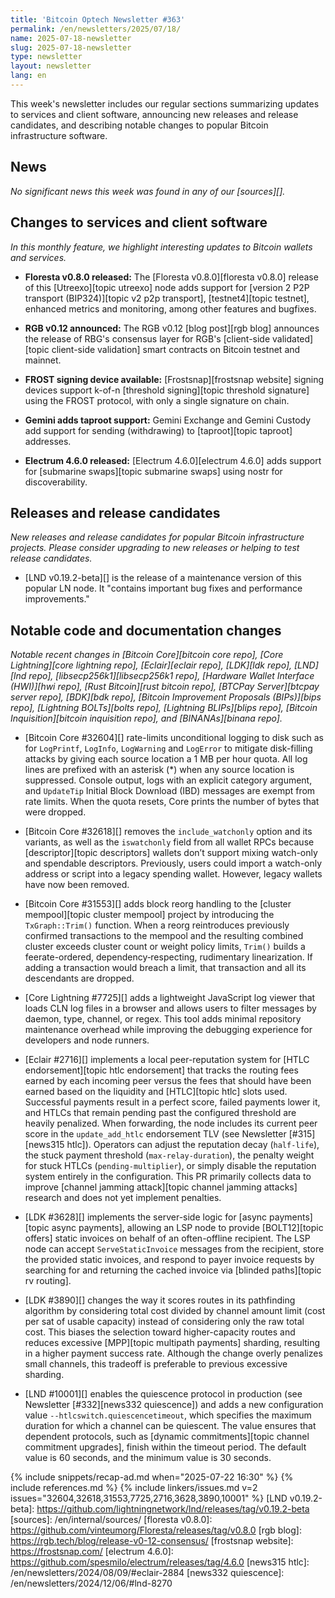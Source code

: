 ```yaml
---
title: 'Bitcoin Optech Newsletter #363'
permalink: /en/newsletters/2025/07/18/
name: 2025-07-18-newsletter
slug: 2025-07-18-newsletter
type: newsletter
layout: newsletter
lang: en
---
```

This week's newsletter includes our regular sections summarizing updates
to services and client software, announcing new releases and release
candidates, and describing notable changes to popular Bitcoin
infrastructure software.

## News

_No significant news this week was found in any of our [sources][]._

## Changes to services and client software

*In this monthly feature, we highlight interesting updates to Bitcoin
wallets and services.*

- **Floresta v0.8.0 released:**
  The [Floresta v0.8.0][floresta v0.8.0] release of this [Utreexo][topic utreexo] node adds support for [version 2 P2P
  transport (BIP324)][topic v2 p2p transport], [testnet4][topic testnet],
  enhanced metrics and monitoring, among other features and bugfixes.

- **RGB v0.12 announced:**
  The RGB v0.12 [blog post][rgb blog] announces the release of RBG's consensus
  layer for RGB's [client-side validated][topic client-side validation] smart
  contracts on Bitcoin testnet and mainnet.

- **FROST signing device available:**
  [Frostsnap][frostsnap website] signing devices support k-of-n [threshold signing][topic
  threshold signature] using the FROST protocol, with only a single signature on chain.

- **Gemini adds taproot support:**
  Gemini Exchange and Gemini Custody add support for sending (withdrawing) to
  [taproot][topic taproot] addresses.

- **Electrum 4.6.0 released:**
  [Electrum 4.6.0][electrum 4.6.0] adds support for [submarine swaps][topic
  submarine swaps] using nostr for discoverability.

## Releases and release candidates

_New releases and release candidates for popular Bitcoin infrastructure
projects.  Please consider upgrading to new releases or helping to test
release candidates._

- [LND v0.19.2-beta][] is the release of a maintenance
  version of this popular LN node.  It "contains important bug fixes and
  performance improvements."

## Notable code and documentation changes

_Notable recent changes in [Bitcoin Core][bitcoin core repo], [Core
Lightning][core lightning repo], [Eclair][eclair repo], [LDK][ldk repo],
[LND][lnd repo], [libsecp256k1][libsecp256k1 repo], [Hardware Wallet
Interface (HWI)][hwi repo], [Rust Bitcoin][rust bitcoin repo], [BTCPay
Server][btcpay server repo], [BDK][bdk repo], [Bitcoin Improvement
Proposals (BIPs)][bips repo], [Lightning BOLTs][bolts repo],
[Lightning BLIPs][blips repo], [Bitcoin Inquisition][bitcoin inquisition
repo], and [BINANAs][binana repo]._

- [Bitcoin Core #32604][] rate-limits unconditional logging to disk such as for
  `LogPrintf`, `LogInfo`, `LogWarning` and `LogError` to mitigate disk-filling
  attacks by giving each source location a 1 MB per hour quota. All log lines
  are prefixed with an asterisk (*) when any source location is suppressed.
  Console output, logs with an explicit category argument, and `UpdateTip`
  Initial Block Download (IBD) messages are exempt from rate limits. When the
  quota resets, Core prints the number of bytes that were dropped.

- [Bitcoin Core #32618][] removes the `include_watchonly` option and its
  variants, as well as the `iswatchonly` field from all wallet RPCs because
  [descriptor][topic descriptors] wallets don’t support mixing watch-only and
  spendable descriptors. Previously, users could import a watch-only address or
  script into a legacy spending wallet. However, legacy wallets have now been
  removed.

- [Bitcoin Core #31553][] adds block reorg handling to the [cluster
  mempool][topic cluster mempool] project by introducing the `TxGraph::Trim()`
  function. When a reorg reintroduces previously confirmed transactions to the
  mempool and the resulting combined cluster exceeds cluster count or weight
  policy limits, `Trim()` builds a feerate-ordered, dependency‑respecting,
  rudimentary linearization. If adding a transaction would breach a limit, that
  transaction and all its descendants are dropped.

- [Core Lightning #7725][] adds a lightweight JavaScript log viewer that loads
  CLN log files in a browser and allows users to filter messages by daemon,
  type, channel, or regex. This tool adds minimal repository maintenance
  overhead while improving the debugging experience for developers and node
  runners.

- [Eclair #2716][] implements a local peer-reputation system for [HTLC
  endorsement][topic htlc endorsement] that tracks the routing fees earned by
  each incoming peer versus the fees that should have been earned based on the
  liquidity and [HTLC][topic htlc] slots used. Successful payments result in a
  perfect score, failed payments lower it, and HTLCs that remain pending past
  the configured threshold are heavily penalized. When forwarding, the node
  includes its current peer score in the `update_add_htlc` endorsement TLV (see
  Newsletter [#315][news315 htlc]). Operators can adjust the reputation decay
  (`half-life`), the stuck payment threshold (`max-relay-duration`), the penalty
  weight for stuck HTLCs (`pending-multiplier`), or simply disable the
  reputation system entirely in the configuration. This PR primarily collects
  data to improve [channel jamming attack][topic channel jamming attacks]
  research and does not yet implement penalties.

- [LDK #3628][] implements the server-side logic for [async payments][topic
  async payments], allowing an LSP node to provide [BOLT12][topic offers] static
  invoices on behalf of an often-offline recipient. The LSP node can accept
  `ServeStaticInvoice` messages from the recipient, store the provided static
  invoices, and respond to payer invoice requests by searching for and returning
  the cached invoice via [blinded paths][topic rv routing].

- [LDK #3890][] changes the way it scores routes in its pathfinding algorithm by
  considering total cost divided by channel amount limit (cost per sat of usable
  capacity) instead of considering only the raw total cost. This biases the
  selection toward higher-capacity routes and reduces excessive [MPP][topic
  multipath payments]  sharding, resulting in a higher payment success rate.
  Although the change overly penalizes small channels, this tradeoff is
  preferable to previous excessive sharding.

- [LND #10001][] enables the quiescence protocol in production (see Newsletter
  [#332][news332 quiescence]) and adds a new configuration value
  `--htlcswitch.quiescencetimeout`, which specifies the maximum duration for
  which a channel can be quiescent. The value ensures that dependent protocols,
  such as [dynamic commitments][topic channel commitment upgrades], finish
  within the timeout period. The default value is 60 seconds, and the minimum
  value is 30 seconds.

{% include snippets/recap-ad.md when="2025-07-22 16:30" %}
{% include references.md %}
{% include linkers/issues.md v=2 issues="32604,32618,31553,7725,2716,3628,3890,10001" %}
[LND v0.19.2-beta]: https://github.com/lightningnetwork/lnd/releases/tag/v0.19.2-beta
[sources]: /en/internal/sources/
[floresta v0.8.0]: https://github.com/vinteumorg/Floresta/releases/tag/v0.8.0
[rgb blog]: https://rgb.tech/blog/release-v0-12-consensus/
[frostsnap website]: https://frostsnap.com/
[electrum 4.6.0]: https://github.com/spesmilo/electrum/releases/tag/4.6.0
[news315 htlc]: /en/newsletters/2024/08/09/#eclair-2884
[news332 quiescence]: /en/newsletters/2024/12/06/#lnd-8270
